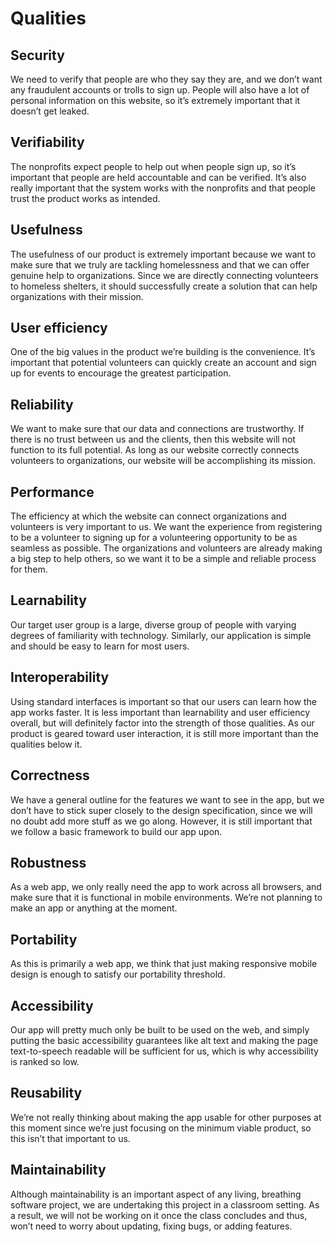 # Qualities

## Security 
We need to verify that people are who they say they are, and we don’t want any fraudulent accounts or trolls to sign up. People will also have a lot of personal information on this website, so it’s extremely important that it doesn’t get leaked.

## Verifiability 
The nonprofits expect people to help out when people sign up, so it’s important that people are held accountable and can be verified. It’s also really important that the system works with the nonprofits and that people trust the product works as intended.

## Usefulness
The usefulness of our product is extremely important because we want to make sure that we truly are tackling homelessness and that we can offer genuine help to organizations. Since we are directly connecting volunteers to homeless shelters, it should successfully create a solution that can help organizations with their mission.

## User efficiency 
One of the big values in the product we’re building is the convenience. It’s important that potential volunteers can quickly create an account and sign up for events to encourage the greatest participation. 

## Reliability
We want to make sure that our data and connections are trustworthy. If there is no trust between us and the clients, then this website will not function to its full potential. As long as our website correctly connects volunteers to organizations, our website will be accomplishing its mission.

## Performance 
The efficiency at which the website can connect organizations and volunteers is very important to us. We want the experience from registering to be a volunteer to signing up for a volunteering opportunity to be as seamless as possible. The organizations and volunteers are already making a big step to help others, so we want it to be a simple and reliable process for them.

## Learnability 
Our target user group is a large, diverse group of people with varying degrees of familiarity with technology. Similarly, our application is simple and should be easy to learn for most users.

## Interoperability 
Using standard interfaces is important so that our users can learn how the app works faster. It is less important than learnability and user efficiency overall, but will definitely factor into the strength of those qualities. As our product is geared toward user interaction, it is still more important than the qualities below it. 
## Correctness 
We have a general outline for the features we want to see in the app, but we don’t have to stick super closely to the design specification, since we will no doubt add more stuff as we go along. However, it is still important that we follow a basic framework to build our app upon.

## Robustness 
As a web app, we only really need the app to work across all browsers, and make sure that it is functional in mobile environments. We’re not planning to make an app or anything at the moment. 

## Portability 
As this is primarily a web app, we think that just making responsive mobile design is enough to satisfy our portability threshold. 

## Accessibility 
Our app will pretty much only be built to be used on the web, and simply putting the basic accessibility guarantees like alt text and making the page text-to-speech readable will be sufficient for us, which is why accessibility is ranked so low. 

## Reusability 
We’re not really thinking about making the app usable for other purposes at this moment since we’re just focusing on the minimum viable product, so this isn’t that important to us. 

## Maintainability
Although maintainability is an important aspect of any living, breathing software project, we are undertaking this project in a classroom setting. As a result, we will not be working on it once the class concludes and thus, won’t need to worry about updating, fixing bugs, or adding features.
